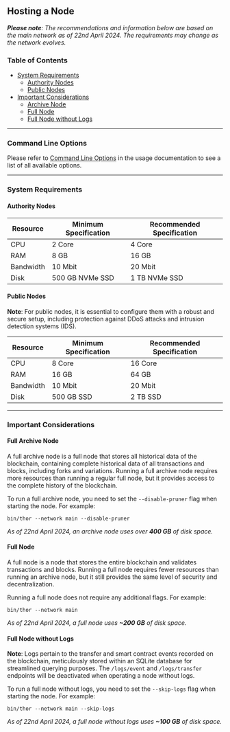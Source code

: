 ## Hosting a Node

_**Please note**: The recommendations and information below are based on the main network as of 22nd April 2024. The
requirements may change as the network evolves._

### Table of Contents

- [System Requirements](#system-requirements)
  - [Authority Nodes](#authority-nodes)
  - [Public Nodes](#public-nodes)
- [Important Considerations](#important-considerations)
  - [Archive Node](#archive-node)
  - [Full Node](#full-node)
  - [Full Node without Logs](#full-node-without-logs)

___

### Command Line Options

Please refer to [Command Line Options](./usage.md#command-line-options) in the usage documentation to see a list of all available options.
___

### System Requirements



#### Authority Nodes

| Resource  | Minimum Specification | Recommended Specification |
|-----------|-----------------------|---------------------------|
| CPU       | 2 Core                | 4 Core                    |
| RAM       | 8 GB                  | 16 GB                     |
| Bandwidth | 10 Mbit               | 20 Mbit                   |
| Disk      | 500 GB NVMe SSD            | 1 TB NVMe SSD        |

#### Public Nodes

**Note**: For public nodes, it is essential to configure them with a robust and secure setup, including protection
against DDoS attacks and intrusion detection systems (IDS).

| Resource  | Minimum Specification | Recommended Specification |
|-----------|-----------------------|---------------------------|
| CPU       | 8 Core                | 16 Core                   |
| RAM       | 16 GB                 | 64 GB                     |
| Bandwidth | 10 Mbit               | 20 Mbit                   |
| Disk      | 500 GB SSD            | 2 TB SSD                  |

___

### Important Considerations

#### Full Archive Node

A full archive node is a full node that stores all historical data of the blockchain, containing complete historical data of
all transactions and blocks, including forks and variations. Running a full archive node requires more resources than
running a regular full node, but it provides access to the complete history of the blockchain.

To run a full archive node, you need to set the `--disable-pruner` flag when starting the node. For example:

```shell
bin/thor --network main --disable-pruner
```

_As of 22nd April 2024, an archive node uses over **400 GB** of disk space._

#### Full Node

A full node is a node that stores the entire blockchain and validates transactions and blocks. Running a full node
requires fewer resources than running an archive node, but it still provides the same level of security and
decentralization.

Running a full node does not require any additional flags. For example:

```shell
bin/thor --network main
```

_As of 22nd April 2024, a full node uses **~200 GB** of disk space._

#### Full Node without Logs

**Note**: Logs pertain to the transfer and smart contract events recorded on the blockchain, meticulously stored
within an SQLite database for streamlined querying purposes. The `/logs/event` and `/logs/transfer` endpoints will be
deactivated when operating a node without logs.

To run a full node without logs, you need to set the `--skip-logs` flag when starting the node. For example:

```shell
bin/thor --network main --skip-logs
```

_As of 22nd April 2024, a full node without logs uses **~100 GB** of disk space._
